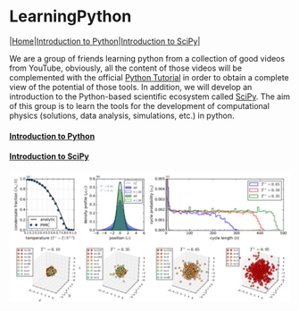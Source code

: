 # LearningPython

|[Home](/index.md)|[Introduction to Python](/Python.md)|[Introduction to SciPy](/SciPy.md)|

We are a group of friends learning python from a collection of good videos from YouTube, obviously, all the content of those videos will be complemented with the official [Python Tutorial](https://docs.python.org/3/tutorial/) in order to obtain a complete view of the potential of those tools. In addition, we will develop an introduction to the Python-based scientific ecosystem called [SciPy](https://scipy.org/). The aim of this group is to learn the tools for the development of computational physics (solutions, data analysis, simulations, etc.) in python.

#### [Introduction to Python](/Python.md)
#### [Introduction to SciPy](/SciPy.md)


![ComputationalPhysicsPython](/ComputationalPhysicsPython.jpg)
